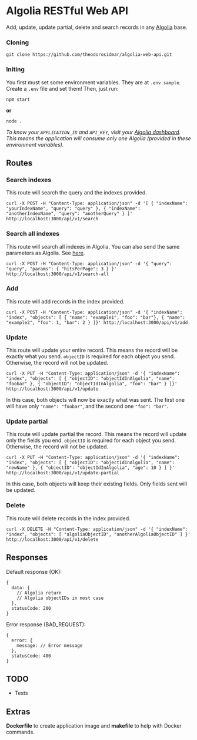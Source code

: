 # Algolia RESTful Web API

Add, update, update partial, delete and search records in any [Algolia](https://www.algolia.com/) base.

### Cloning

```
git clone https://github.com/theodorosidmar/algolia-web-api.git
```

### Initing

You first must set some environment variables. They are at `.env.sample`. Create a `.env` file and set them! Then, just run:

```
npm start
```
**or**
```
node .
```
*To know your `APPLICATION_ID` and `API_KEY`, visit your [Algolia dashboard](https://www.algolia.com/users/sign_in).
This means the application will consume only one Algolia (provided in these environment variables).*

## Routes

### Search indexes
This route will search the query and the indexes provided.
```
curl -X POST -H "Content-Type: application/json" -d '[ { "indexName": "yourIndexName", "query": "query" }, { "indexName": "anotherIndexName", "query": "anotherQuery" } ]' http://localhost:3000/api/v1/search
```

### Search all indexes
This route will search all indexes in Algolia. You can also send the same parameters as Algolia. See [here](https://www.algolia.com/doc/api-reference/api-parameters/).
```
curl -X POST -H "Content-Type: application/json" -d '{ "query": "query", "params": { "hitsPerPage": 3 } }' http://localhost:3000/api/v1/search-all
```

### Add
This route will add records in the index provided.
```
curl -X POST -H "Content-Type: application/json" -d '{ "indexName": "index", "objects": [ { "name": "example1", "foo": "bar"}, { "name": "example2", "foo": 1, "bar": 2 } ]}' http://localhost:3000/api/v1/add
```

### Update
This route will update your entire record. This means the record will be exactly what you send. `objectID` is required for each object you send. Otherwise, the record will not be updated.
```
curl -X PUT -H "Content-Type: application/json" -d '{ "indexName": "index", "objects": [ { "objectID": "objectIdInAlgolia", "name": "foobar" }, { "objectID": "objectIdInAlgolia", "foo": "bar" } ]}' http://localhost:3000/api/v1/update
```
In this case, both objects will now be exactly what was sent. The first one will have only `"name": "foobar"`, and the second one `"foo": "bar"`.

### Update partial
This route will update partial the record. This means the record will update only the fields you end. `objectID` is required for each object you send. Otherwise, the record will not be updated.
```
curl -X PUT -H "Content-Type: application/json" -d '{ "indexName": "index", "objects": [ { "objectID": "objectIdInAlgolia", "name": "newName" }, { "objectID": "objectIdInAlgolia", "age": 10 } ] }' http://localhost:3000/api/v1/update-partial
```
In this case, both objects will keep their existing fields. Only fields sent will be updated.

### Delete
This route will delete records in the index provided.
```
curl -X DELETE -H "Content-Type: application/json" -d '{ "indexName": "index", "objects": [ "algoliaObjectID", "anotherAlgoliaObjectID" ] }' http://localhost:3000/api/v1/delete
```

## Responses

Default response (OK):
```
{
  data: { 
    // Algolia return
    // Algolia objectIDs in most case
  },
  statusCode: 200
}
```

Error response (BAD_REQUEST):
```
{
  error: {
    message: // Error message
  },
  statusCode: 400
}
```

## TODO
* Tests

## Extras

**Dockerfile** to create application image and **makefile** to help with Docker commands.